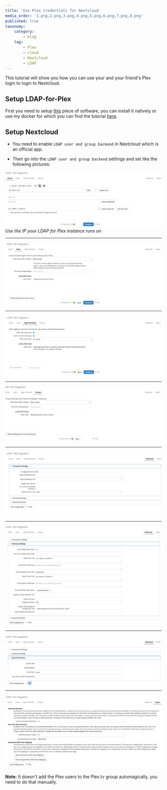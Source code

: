 ```yaml
---
title: 'Use Plex credentials for Nextcloud'
media_order: '1.png,2.png,3.png,4.png,5.png,6.png,7.png,8.png'
published: true
taxonomy:
    category:
        - blog
    tag:
        - Plex
        - cloud
        - Nextcloud
        - LDAP
---
```


This tutorial will show you how you can use your and your friend's Plex login to login to Nextcloud.

## Setup LDAP-for-Plex

First you need to setup [this](https://github.com/hjone72/LDAP-for-Plex) piece of software, you can install it natively or use my docker for which you can find the tutorial [here](https://github.com/Starbix/dockerimages/tree/master/plex-ldap).

## Setup Nextcloud

* You need to enable `LDAP user and group backend` in Nextcloud which is an official app.

* Then go into the `LDAP user and group backend` settings and set like the following pictures:

![Use the IP your LDAP for Plex instance runs on](1.png) *Use the IP your LDAP for Plex instance runs on*

---

![](2.png)

---

![](3.png)

---

![](4.png)

---

![](5.png)

---

![](6.png)

---

![](7.png)

---

![](8.png)

**Note:** It doesn't add the Plex users to the Plex.tv group automagically, you need to do that manually.